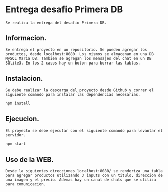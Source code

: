 # Entrega desafio Primera DB
    Se realiza la entrega del desafio Primera DB.

## Informacion.
    Se entrega el proyecto en un repositorio. Se pueden agregar los productos, desde localhost:8080. Los mismos se almacenan en una DB MySQL Maria DB. Tambien se agregan los mensajes del chat en un DB SQlite3. En los 2 casos hay un boton para borrar las tablas.

## Instalacion.
    Se debe realizar la descarga del proyecto desde Github y correr el siguiente comando para instalar las dependencias necesarias.

```bash
npm install
```

## Ejecucion.
    El proyecto se debe ejecutar con el siguiente comando para levantar el servidor.

```bash
npm start
```

## Uso de la WEB.
    Desde la siguientes direcciones localhost:8080/ se renderiza una tabla para agregar productos utilizando 3 inputs con un titulo, direccion de una imagen y el precio. Ademas hay un canal de chats que se utiliza para comunicacion.